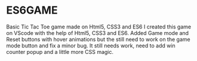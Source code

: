 # ES6GAME
Basic Tic Tac Toe game made on Html5, CSS3 and ES6
I created this game on VScode with the help of Html5, CSS3 and ES6.
Added Game mode and Reset buttons with hover animations but the still need to work on the game mode button and fix a minor bug.
It still needs work, need to add win counter popup and a little more CSS magic.

